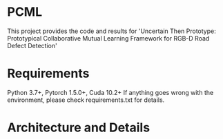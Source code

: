 # PCML
This project provides the code and results for 'Uncertain Then Prototype: Prototypical Collaborative Mutual Learning Framework for RGB-D Road Defect Detection'
# Requirements
Python 3.7+, Pytorch 1.5.0+, Cuda 10.2+
If anything goes wrong with the environment, please check requirements.txt for details.
# Architecture and Details
